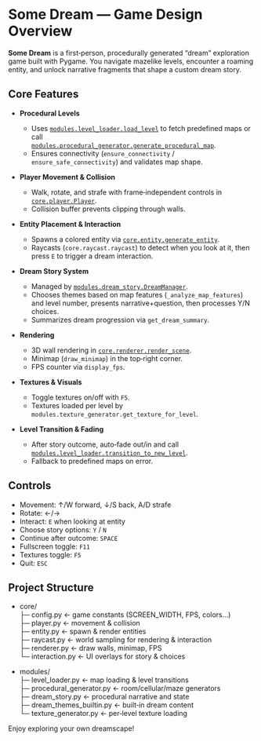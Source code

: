 # Some Dream — Game Design Overview

**Some Dream** is a first‑person, procedurally generated “dream” exploration game built with Pygame. You navigate mazelike levels, encounter a roaming entity, and unlock narrative fragments that shape a custom dream story.

## Core Features

- **Procedural Levels**  
  - Uses [`modules.level_loader.load_level`](modules/level_loader.py) to fetch predefined maps or call  
    [`modules.procedural_generator.generate_procedural_map`](modules/procedural_generator.py).  
  - Ensures connectivity (`ensure_connectivity` / `ensure_safe_connectivity`) and validates map shape.

- **Player Movement & Collision**  
  - Walk, rotate, and strafe with frame‑independent controls in [`core.player.Player`](core/player.py).  
  - Collision buffer prevents clipping through walls.

- **Entity Placement & Interaction**  
  - Spawns a colored entity via [`core.entity.generate_entity`](core/entity.py).  
  - Raycasts (`core.raycast.raycast`) to detect when you look at it, then press `E` to trigger a dream interaction.

- **Dream Story System**  
  - Managed by [`modules.dream_story.DreamManager`](modules/dream_story.py).  
  - Chooses themes based on map features (`_analyze_map_features`) and level number, presents narrative+question, then processes Y/N choices.  
  - Summarizes dream progression via `get_dream_summary`.

- **Rendering**  
  - 3D wall rendering in [`core.renderer.render_scene`](core/renderer.py).  
  - Minimap (`draw_minimap`) in the top‑right corner.  
  - FPS counter via `display_fps`.

- **Textures & Visuals**  
  - Toggle textures on/off with `F5`.  
  - Textures loaded per level by `modules.texture_generator.get_texture_for_level`.

- **Level Transition & Fading**  
  - After story outcome, auto‑fade out/in and call [`modules.level_loader.transition_to_new_level`](modules/level_loader.py).  
  - Fallback to predefined maps on error.

## Controls

- Movement: ↑/W forward, ↓/S back, A/D strafe  
- Rotate: ←/→  
- Interact: `E` when looking at entity  
- Choose story options: `Y` / `N`  
- Continue after outcome: `SPACE`  
- Fullscreen toggle: `F11`  
- Textures toggle: `F5`  
- Quit: `ESC`

## Project Structure

- core/  
  ├─ config.py        ← game constants (SCREEN_WIDTH, FPS, colors…)  
  ├─ player.py        ← movement & collision  
  ├─ entity.py        ← spawn & render entities  
  ├─ raycast.py       ← world sampling for rendering & interaction  
  ├─ renderer.py      ← draw walls, minimap, FPS  
  └─ interaction.py   ← UI overlays for story & choices  

- modules/  
  ├─ level_loader.py       ← map loading & level transitions  
  ├─ procedural_generator.py ← room/cellular/maze generators  
  ├─ dream_story.py        ← procedural narrative and state  
  ├─ dream_themes_builtin.py ← built‑in dream content  
  └─ texture_generator.py  ← per‑level texture loading  

Enjoy exploring your own dreamscape!  